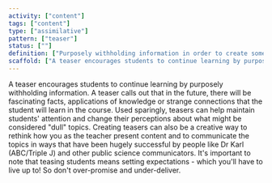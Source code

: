 ```yaml
---
activity: ["content"]
tags: ["content"]
type: ["assimilative"]
pattern: ["teaser"]
status: [""]
definition: ["Purposely withholding information in order to create some excitement for what is to follow."]
scaffold: ["A teaser encourages students to continue learning by purposely withholding information. A teaser calls out that in the future, there will be fascinating facts, applications of knowledge or strange connections that the student will learn in the course. Used sparingly, teasers can help maintain students' attention and change their perceptions about what might be considered 'dull' topics. Creating teasers can also be a creative way to rethink how you as the teacher present content and to communicate the topics in ways that have been hugely successful by people like Dr Karl (ABC/Triple J) and other public science communicators. It's important to note that teasing students means setting expectations - which you'll have to live up to! So don't over-promise and under-deliver."]
---
```


A teaser encourages students to continue learning by purposely withholding information. A teaser calls out that in the future, there will be fascinating facts, applications of knowledge or strange connections that the student will learn in the course. Used sparingly, teasers can help maintain students' attention and change their perceptions about what might be considered "dull" topics. Creating teasers can also be a creative way to rethink how you as the teacher present content and to communicate the topics in ways that have been hugely successful by people like Dr Karl (ABC/Triple J) and other public science communicators. It's important to note that teasing students means setting expectations - which you'll have to live up to! So don't over-promise and under-deliver.
